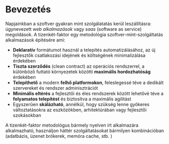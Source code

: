 Bevezetés
============

Napjainkban a szoftver gyakran mint szolgálatatás kerül leszállításra: úgynevezett *web alkalmazások* vagy *saas* (software as service) megoldások. A tizenkét-faktor egy metodológia szoftver-mint-szolgáltatás alkalmazások építésére ami:   

* **Deklaratív** formátumot használ a telepítés automatizálásához, az új fejlesztők csatlakozási idejének és költségének minimalizálása érdekében
* **Tiszta szerződés** (clean contract) az operációs rendszerrel, a különböző futtató környezetek közötti **maximális hordozhatóság** érdekében  
* **Telepíthető** a modern **felhő platformokon**, feleslegessé téve a dedikált szervereket és rendszer adminisztrációt
* **Minimális eltérés** a fejlesztői és éles rendszerek között lehetővé téve a **folyamatos telepítést** és biztosítva a maximális agilitást
* Egyszerűen **skálázható**, annélkül, hogy szükség lenne gyökeres változtatásokra az eszközökben, arhitektúrában vagy fejlesztői szokásokban 

A tizenkét-faktor metodológus bármely nyelven írt alkalmazára alkalmazható, használjon háttér szolgáltatásokat bármilyen kombinációban (adatbázis, üzenet brókerek, memóra cache, stb. )
